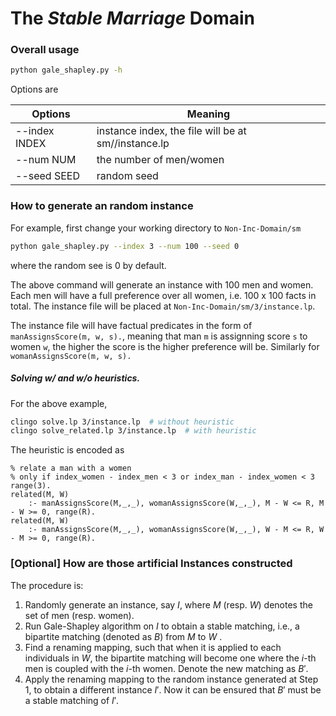 # The *Stable Marriage* Domain

### Overall usage

```bash
python gale_shapley.py -h
```

Options are

| Options       | Meaning                                                    |
| ------------- | ---------------------------------------------------------- |
| --index INDEX | instance index, the file will be at sm/<index>/instance.lp |
| --num NUM     | the number of men/women                                    |
| --seed SEED   | random seed                                                |

### How to generate an random instance

For example, first change your working directory to `Non-Inc-Domain/sm`

```bash
python gale_shapley.py --index 3 --num 100 --seed 0
```

where the random see is 0 by default.

The above command will generate an instance with 100 men and women. Each men will have a full preference over all women, i.e. 100 x 100 facts in total. The instance file will be placed at `Non-Inc-Domain/sm/3/instance.lp`.

The instance file will have factual predicates in the form of `manAssignsScore(m, w, s).`, meaning that man `m` is assignning score `s` to women `w`, the higher the score is the higher preference will be. Similarly for `womanAssignsScore(m, w, s).`

##### Solving w/ and w/o heuristics.

For the above example,

```bash
clingo solve.lp 3/instance.lp  # without heuristic
clingo solve_related.lp 3/instance.lp  # with heuristic 
```

The heuristic is encoded as

```
% relate a man with a women
% only if index_women - index_men < 3 or index_man - index_women < 3
range(3).
related(M, W)
	:- manAssignsScore(M,_,_), womanAssignsScore(W,_,_), M - W <= R, M - W >= 0, range(R).
related(M, W)
	:- manAssignsScore(M,_,_), womanAssignsScore(W,_,_), W - M <= R, W - M >= 0, range(R).
```

### [Optional] How are those artificial Instances constructed

The procedure is:

1. Randomly generate an instance, say $I$, where $M$ (resp. $W$) denotes the set of men (resp. women).
2. Run Gale-Shapley algorithm on $I$ to obtain a stable matching, i.e., a bipartite matching (denoted as $B$) from $M$ to $W$ .
3. Find a renaming mapping, such that when it is applied to each individuals in $W$, the bipartite matching will become one where the $i$-th men is coupled with the $i$-th women. Denote the new matching as $B'$.
4. Apply the renaming mapping to the random instance generated at Step 1, to obtain a different instance $I'$. Now it can be ensured that $B'$ must be a stable matching of $I'$.